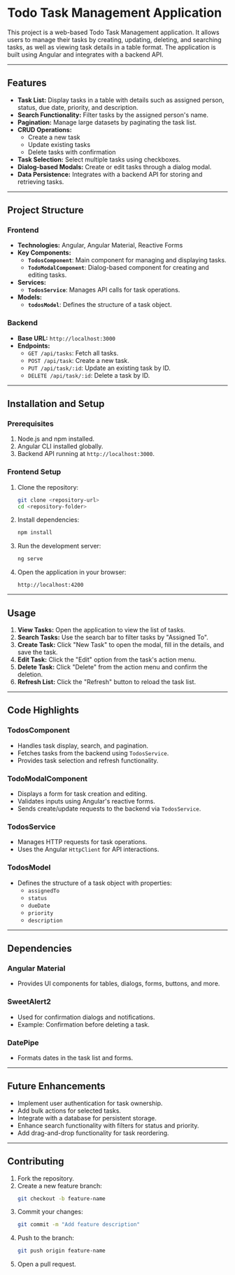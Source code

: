 # Todo Task Management Application

This project is a web-based Todo Task Management application. It allows users to manage their tasks by creating, updating, deleting, and searching tasks, as well as viewing task details in a table format. The application is built using Angular and integrates with a backend API.

---

## Features

- **Task List:** Display tasks in a table with details such as assigned person, status, due date, priority, and description.
- **Search Functionality:** Filter tasks by the assigned person's name.
- **Pagination:** Manage large datasets by paginating the task list.
- **CRUD Operations:**
  - Create a new task
  - Update existing tasks
  - Delete tasks with confirmation
- **Task Selection:** Select multiple tasks using checkboxes.
- **Dialog-based Modals:** Create or edit tasks through a dialog modal.
- **Data Persistence:** Integrates with a backend API for storing and retrieving tasks.

---

## Project Structure

### Frontend

- **Technologies:** Angular, Angular Material, Reactive Forms
- **Key Components:**
  - **`TodosComponent`**: Main component for managing and displaying tasks.
  - **`TodoModalComponent`**: Dialog-based component for creating and editing tasks.
- **Services:**
  - **`TodosService`**: Manages API calls for task operations.
- **Models:**
  - **`todosModel`**: Defines the structure of a task object.

### Backend

- **Base URL:** `http://localhost:3000`
- **Endpoints:**
  - `GET /api/tasks`: Fetch all tasks.
  - `POST /api/task`: Create a new task.
  - `PUT /api/task/:id`: Update an existing task by ID.
  - `DELETE /api/task/:id`: Delete a task by ID.

---

## Installation and Setup

### Prerequisites

1. Node.js and npm installed.
2. Angular CLI installed globally.
3. Backend API running at `http://localhost:3000`.

### Frontend Setup

1. Clone the repository:

   ```bash
   git clone <repository-url>
   cd <repository-folder>
   ```

2. Install dependencies:

   ```bash
   npm install
   ```

3. Run the development server:

   ```bash
   ng serve
   ```

4. Open the application in your browser:

   ```
   http://localhost:4200
   ```

---

## Usage

1. **View Tasks:** Open the application to view the list of tasks.
2. **Search Tasks:** Use the search bar to filter tasks by "Assigned To".
3. **Create Task:** Click "New Task" to open the modal, fill in the details, and save the task.
4. **Edit Task:** Click the "Edit" option from the task's action menu.
5. **Delete Task:** Click "Delete" from the action menu and confirm the deletion.
6. **Refresh List:** Click the "Refresh" button to reload the task list.

---

## Code Highlights

### TodosComponent

- Handles task display, search, and pagination.
- Fetches tasks from the backend using `TodosService`.
- Provides task selection and refresh functionality.

### TodoModalComponent

- Displays a form for task creation and editing.
- Validates inputs using Angular's reactive forms.
- Sends create/update requests to the backend via `TodosService`.

### TodosService

- Manages HTTP requests for task operations.
- Uses the Angular `HttpClient` for API interactions.

### TodosModel

- Defines the structure of a task object with properties:
  - `assignedTo`
  - `status`
  - `dueDate`
  - `priority`
  - `description`

---

## Dependencies

### Angular Material

- Provides UI components for tables, dialogs, forms, buttons, and more.

### SweetAlert2

- Used for confirmation dialogs and notifications.
- Example: Confirmation before deleting a task.

### DatePipe

- Formats dates in the task list and forms.

---

## Future Enhancements

- Implement user authentication for task ownership.
- Add bulk actions for selected tasks.
- Integrate with a database for persistent storage.
- Enhance search functionality with filters for status and priority.
- Add drag-and-drop functionality for task reordering.

---

## Contributing

1. Fork the repository.
2. Create a new feature branch:
   ```bash
   git checkout -b feature-name
   ```
3. Commit your changes:
   ```bash
   git commit -m "Add feature description"
   ```
4. Push to the branch:
   ```bash
   git push origin feature-name
   ```
5. Open a pull request.
